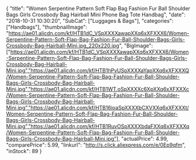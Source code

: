 {
	"title": "Women Serpentine Pattern Soft Flap Bag Fashion Fur Ball Shoulder Bags Girls Crossbody Bag Hairball Mini Phone Bag Tote Handbag",
	"date": "2018-10-31 10:30:20",
	"SubCat": ["Luggages & Bags"],
	"categories": ["Handbags"],
	"thumbnailImage": "https://ae01.alicdn.com/kf/HTB1dC_VSpXXXXawapXXq6xXFXXX6/Women-Serpentine-Pattern-Soft-Flap-Bag-Fashion-Fur-Ball-Shoulder-Bags-Girls-Crossbody-Bag-Hairball-Mini.jpg_220x220.jpg",
	"BigImage": ["https://ae01.alicdn.com/kf/HTB1dC_VSpXXXXawapXXq6xXFXXX6/Women-Serpentine-Pattern-Soft-Flap-Bag-Fashion-Fur-Ball-Shoulder-Bags-Girls-Crossbody-Bag-Hairball-Mini.jpg","https://ae01.alicdn.com/kf/HTB1hPvUSpXXXXaYapXXq6xXFXXXQ/Women-Serpentine-Pattern-Soft-Flap-Bag-Fashion-Fur-Ball-Shoulder-Bags-Girls-Crossbody-Bag-Hairball-Mini.jpg","https://ae01.alicdn.com/kf/HTB1WT.oSpXXXXc6XpXXq6xXFXXXc/Women-Serpentine-Pattern-Soft-Flap-Bag-Fashion-Fur-Ball-Shoulder-Bags-Girls-Crossbody-Bag-Hairball-Mini.jpg","https://ae01.alicdn.com/kf/HTB16ioaSpXXXXbCXVXXq6xXFXXXt/Women-Serpentine-Pattern-Soft-Flap-Bag-Fashion-Fur-Ball-Shoulder-Bags-Girls-Crossbody-Bag-Hairball-Mini.jpg","https://ae01.alicdn.com/kf/HTB1RuvOSpXXXXbdaFXXq6xXFXXXq/Women-Serpentine-Pattern-Soft-Flap-Bag-Fashion-Fur-Ball-Shoulder-Bags-Girls-Crossbody-Bag-Hairball-Mini.jpg"],
	"actualPrice": 4.99,
	"comparePrice": 5.99,
	"linkurl": "http://s.click.aliexpress.com/e/0Ep9qfm",
	"inStock": 89
}

